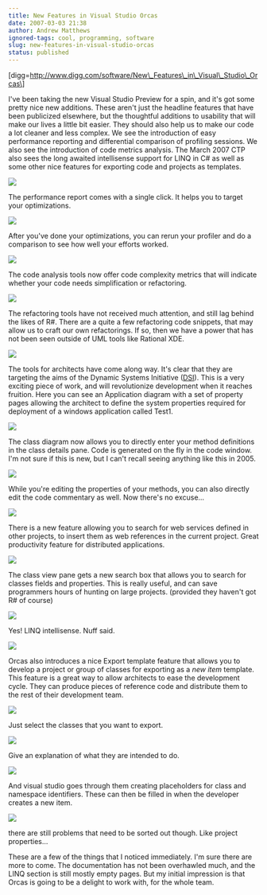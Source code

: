 ```yaml
---
title: New Features in Visual Studio Orcas
date: 2007-03-03 21:38
author: Andrew Matthews
ignored-tags: cool, programming, software
slug: new-features-in-visual-studio-orcas
status: published
---
```


\[digg=http://www.digg.com/software/New\_Features\_in\_Visual\_Studio\_Orcas\]

I've been taking the new Visual Studio Preview for a spin, and it's got some pretty nice new additions. These aren't just the headline features that have been publicized elsewhere, but the thoughtful additions to usability that will make our lives a little bit easier. They should also help us to make our code a lot cleaner and less complex. We see the introduction of easy performance reporting and differential comparison of profiling sessions. We also see the introduction of code metrics analysis. The March 2007 CTP also sees the long awaited intellisense support for LINQ in C\# as well as some other nice features for exporting code and projects as templates.

![](http://farm1.static.flickr.com/172/408594508_8afcfddf30.jpg?v=0)

The performance report comes with a single click. It helps you to target your optimizations.

![](http://farm1.static.flickr.com/138/408594815_8eb065aa41.jpg?v=0)

After you've done your optimizations, you can rerun your profiler and do a comparison to see how well your efforts worked.

![](http://farm1.static.flickr.com/176/408594556_b56c2a7373.jpg?v=0)

The code analysis tools now offer code complexity metrics that will indicate whether your code needs simplification or refactoring.

![](http://farm1.static.flickr.com/184/408594845_fb08bca9a7.jpg?v=0)

The refactoring tools have not received much attention, and still lag behind the likes of R\#. There are a quite a few refactoring code snippets, that may allow us to craft our own refactorings. If so, then we have a power that has not been seen outside of UML tools like Rational XDE.

![](http://farm1.static.flickr.com/184/408594459_6cc72d1e37.jpg?v=0)

The tools for architects have come along way. It's clear that they are targeting the aims of the Dynamic Systems Initiative ([DSI](http://www.microsoft.com/windowsserversystem/dsi/default.mspx)). This is a very exciting piece of work, and will revolutionize development when it reaches fruition. Here you can see an Application diagram with a set of property pages allowing the architect to define the system properties required for deployment of a windows application called Test1.

![](http://farm1.static.flickr.com/125/408594887_c32c05b821.jpg?v=0)

The class diagram now allows you to directly enter your method definitions in the class details pane. Code is generated on the fly in the code window. I'm not sure if this is new, but I can't recall seeing anything like this in 2005.

![](http://farm1.static.flickr.com/127/408594784_60b6e4a1b1.jpg?v=0)

While you're editing the properties of your methods, you can also directly edit the code commentary as well. Now there's no excuse…

![](http://farm1.static.flickr.com/176/408594436_cdeb2f8306.jpg?v=0)

There is a new feature allowing you to search for web services defined in other projects, to insert them as web references in the current project. Great productivity feature for distributed applications.

![](http://farm1.static.flickr.com/149/408594907_2c3ac7c23f.jpg?v=0)

The class view pane gets a new search box that allows you to search for classes fields and properties. This is really useful, and can save programmers hours of hunting on large projects. (provided they haven't got R\# of course)

![](http://farm1.static.flickr.com/172/408594769_100e449729.jpg?v=0)

Yes! LINQ intellisense. Nuff said.

![](http://farm1.static.flickr.com/123/408594610_ec509452e9.jpg?v=0)

Orcas also introduces a nice Export template feature that allows you to develop a project or group of classes for exporting as a *new item* template. This feature is a great way to allow architects to ease the development cycle. They can produce pieces of reference code and distribute them to the rest of their development team.

![](http://farm1.static.flickr.com/183/408594650_00deeb5cbd.jpg?v=0)

Just select the classes that you want to export.

![](http://farm1.static.flickr.com/123/408594697_2802b6fe3d.jpg?v=0)

Give an explanation of what they are intended to do.

![](http://farm1.static.flickr.com/43/408594735_d5fa629de3.jpg?v=0)

And visual studio goes through them creating placeholders for class and namespace identifiers. These can then be filled in when the developer creates a new item.

![](http://farm1.static.flickr.com/167/408594586_9815afd310.jpg?v=0)

there are still problems that need to be sorted out though. Like project properties...

These are a few of the things that I noticed immediately. I'm sure there are more to come. The documentation has not been overhawled much, and the LINQ section is still mostly empty pages. But my initial impression is that Orcas is going to be a delight to work with, for the whole team.
